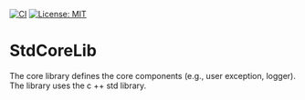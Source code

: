 [![CI](https://github.com/oleg951/StdCoreLib/actions/workflows/StdCoreLib.yml/badge.svg)](https://github.com/oleg951/StdCoreLib/actions/workflows/StdCoreLib.yml)
[![License: MIT](https://img.shields.io/badge/License-MIT-yellow.svg)](https://opensource.org/licenses/MIT)

# StdCoreLib
The core library defines the core components (e.g., user exception, logger). The library uses the c ++ std library.
